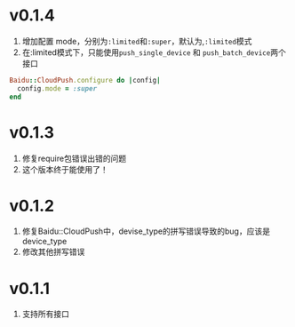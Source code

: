 # v0.1.4
1. 增加配置 mode，分别为`:limited`和`:super`，默认为,`:limited`模式
2. 在:limited模式下，只能使用`push_single_device` 和 `push_batch_device`两个接口

```ruby
Baidu::CloudPush.configure do |config|
  config.mode = :super
end
```

# v0.1.3
1. 修复require包错误出错的问题
2. 这个版本终于能使用了！

# v0.1.2
1. 修复Baidu::CloudPush中，devise_type的拼写错误导致的bug，应该是device_type
2. 修改其他拼写错误

# v0.1.1
1. 支持所有接口
